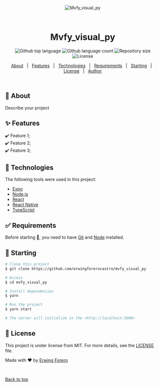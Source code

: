 <div align="center" id="top"> 
  <img src="./.github/app.gif" alt="Mvfy_visual_py" />

  &#xa0;

  <!-- <a href="https://mvfy_visual_py.netlify.app">Demo</a> -->
</div>

<h1 align="center">Mvfy_visual_py</h1>

<p align="center">
  <img alt="Github top language" src="https://img.shields.io/github/languages/top/erwingforerocastro/mvfy_visual_py?color=56BEB8">

  <img alt="Github language count" src="https://img.shields.io/github/languages/count/erwingforerocastro/mvfy_visual_py?color=56BEB8">

  <img alt="Repository size" src="https://img.shields.io/github/repo-size/erwingforerocastro/mvfy_visual_py?color=56BEB8">

  <img alt="License" src="https://img.shields.io/github/license/erwingforerocastro/mvfy_visual_py?color=56BEB8">

  <!-- <img alt="Github issues" src="https://img.shields.io/github/issues/erwingforerocastro/mvfy_visual_py?color=56BEB8" /> -->

  <!-- <img alt="Github forks" src="https://img.shields.io/github/forks/erwingforerocastro/mvfy_visual_py?color=56BEB8" /> -->

  <!-- <img alt="Github stars" src="https://img.shields.io/github/stars/erwingforerocastro/mvfy_visual_py?color=56BEB8" /> -->
</p>

<!-- Status -->

<!-- <h4 align="center"> 
	🚧  Mvfy_visual_py 🚀 Under construction...  🚧
</h4> 

<hr> -->

<p align="center">
  <a href="#dart-about">About</a> &#xa0; | &#xa0; 
  <a href="#sparkles-features">Features</a> &#xa0; | &#xa0;
  <a href="#rocket-technologies">Technologies</a> &#xa0; | &#xa0;
  <a href="#white_check_mark-requirements">Requirements</a> &#xa0; | &#xa0;
  <a href="#checkered_flag-starting">Starting</a> &#xa0; | &#xa0;
  <a href="#memo-license">License</a> &#xa0; | &#xa0;
  <a href="https://github.com/erwingforerocastro" target="_blank">Author</a>
</p>

<br>

## :dart: About ##

Describe your project

## :sparkles: Features ##

:heavy_check_mark: Feature 1;\
:heavy_check_mark: Feature 2;\
:heavy_check_mark: Feature 3;

## :rocket: Technologies ##

The following tools were used in this project:

- [Expo](https://expo.io/)
- [Node.js](https://nodejs.org/en/)
- [React](https://pt-br.reactjs.org/)
- [React Native](https://reactnative.dev/)
- [TypeScript](https://www.typescriptlang.org/)

## :white_check_mark: Requirements ##

Before starting :checkered_flag:, you need to have [Git](https://git-scm.com) and [Node](https://nodejs.org/en/) installed.

## :checkered_flag: Starting ##

```bash
# Clone this project
$ git clone https://github.com/erwingforerocastro/mvfy_visual_py

# Access
$ cd mvfy_visual_py

# Install dependencies
$ yarn

# Run the project
$ yarn start

# The server will initialize in the <http://localhost:3000>
```

## :memo: License ##

This project is under license from MIT. For more details, see the [LICENSE](LICENSE.md) file.


Made with :heart: by <a href="https://github.com/erwingforerocastro" target="_blank">Erwing Forero</a>

&#xa0;

<a href="#top">Back to top</a>
